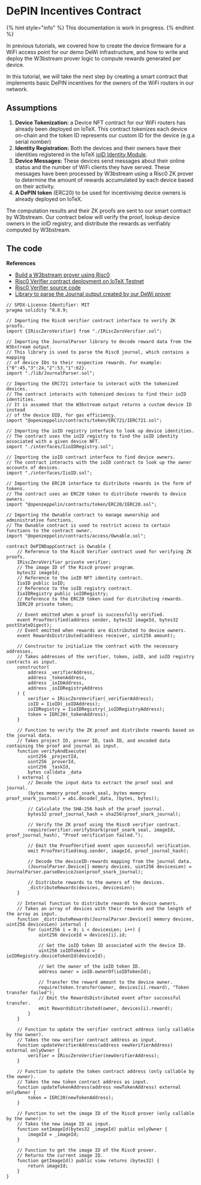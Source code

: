 # DePIN Incentives Contract

{% hint style="info" %}
This documentation is work in progress.
{% endhint %}

In previous tutorials, we covered how to create the device firmware for a WiFi access point for our demo DeWi infrastructure, and how to write and deploy the W3bstream prover logic to compute rewards generated per device.

In this tutorial, we will take the next step by creating a smart contract that implements basic DePIN incentives for the owners of the WiFi routers in our network.

## **Assumptions**

1. **Device Tokenization:** a Device NFT contract for our WiFi routers has already been deployed on IoTeX. This contract tokenizes each device on-chain and the token ID represents our custom ID for the device (e.g.a serial nomber)
2. **Identity Registration:** Both the devices and their owners have their identities registered in the IoTeX [ioID Identity Module](../../../depin-infra-modules-dim/ioid-depin-identities/).
3. **Device Messages:** These devices send messages about their online status and the number of WiFi clients they have served. These messages have been processed by W3bstream using a Risc0 ZK prover to determine the amount of rewards accumulated by each device based on their activity.
4. **A DePIN token** (ERC20) to be used for incentivising device owners is already deployed on IoTeX.

The computation results and their ZK proofs are sent to our smart contract by W3bstream. Our contract below will verify the proof, lookup device owners in the ioID registry, and distribute the rewards as verifiably computed by W3bstream.

## The code

**References**

* [Build a W3bstream prover using Risc0](../../../depin-infra-modules-dim/w3bstream-depin-verification/build-with-w3bstream/build-the-prover-code/risc-zero.md)
* [Risc0 Verifier contract deployment on IoTeX Testnet](https://github.com/iotexproject/w3bstream/tree/develop/smartcontracts#deployment)
* [Risc0 Verifier source code](https://github.com/iotexproject/w3bstream/blob/develop/examples/risc0-circuit/contract/RiscZeroGroth16Verifier.sol)
* [Library to parse the Journal output created by our DeWi prover](https://github.com/machinefi/iotex-dewi-demo/tree/main/blockchain/contracts/lib)

```solidity
// SPDX-License-Identifier: MIT
pragma solidity ^0.8.9;

// Importing the Risc0 verifier contract interface to verify ZK proofs.
import {IRiscZeroVerifier} from "./IRiscZeroVerifier.sol";

// Importing the JournalParser library to decode reward data from the W3bstream output.
// This library is used to parse the Risc0 journal, which contains a mapping
// of device IDs to their respective rewards. For example: {"0":45,"3":24,"2":53,"1":62}.
import "./lib/JournalParser.sol";

// Importing the ERC721 interface to interact with the tokenized devices.
// The contract interacts with tokenized devices to find their ioID identities.
// It is assumed that the W3bstream output returns a custom device ID instead
// of the device DID, for gas efficiency.
import "@openzeppelin/contracts/token/ERC721/IERC721.sol";

// Importing the ioID registry interface to look up device identities.
// The contract uses the ioID registry to find the ioID identity associated with a given device NFT.
import "./interfaces/IioIDRegistry.sol";

// Importing the ioID contract interface to find device owners.
// The contract interacts with the ioID contract to look up the owner accounts of devices.
import "./interfaces/IioID.sol";

// Importing the ERC20 interface to distribute rewards in the form of tokens.
// The contract uses an ERC20 token to distribute rewards to device owners.
import "@openzeppelin/contracts/token/ERC20/IERC20.sol";

// Importing the Ownable contract to manage ownership and administrative functions.
// The Ownable contract is used to restrict access to certain functions to the contract owner.
import "@openzeppelin/contracts/access/Ownable.sol";

contract DePINDappContract is Ownable {
    // Reference to the Risc0 Verifier contract used for verifying ZK proofs.
    IRiscZeroVerifier private verifier;
    // The image ID of the Risc0 prover program.
    bytes32 imageId;
    // Reference to the ioID NFT identity contract.
    IioID public ioID;
    // Reference to the ioID registry contract.
    IioIDRegistry public ioIDRegistry;
    // Reference to the ERC20 token used for distributing rewards.
    IERC20 private token;

    // Event emitted when a proof is successfully verified.
    event ProofVerified(address sender, bytes32 imageId, bytes32 postStateDigest);
    // Event emitted when rewards are distributed to device owners.
    event RewardsDistributed(address receiver, uint256 amount);

    // Constructor to initialize the contract with the necessary addresses.
    // Takes addresses of the verifier, token, ioID, and ioID registry contracts as input.
    constructor(
        address _verifierAddress,
        address _tokenAddress,
        address _ioIDAddress,
        address _ioIDRegistryAddress
    ) {
        verifier = IRiscZeroVerifier(_verifierAddress);
        ioID = IioID(_ioIDAddress);
        ioIDRegistry = IioIDRegistry(_ioIDRegistryAddress);
        token = IERC20(_tokenAddress);
    }

    // Function to verify the ZK proof and distribute rewards based on the journal data.
    // Takes project ID, prover ID, task ID, and encoded data containing the proof and journal as input.
    function verifyAndExecute(
        uint256 _projectId,
        uint256 _proverId, 
        uint256 _taskId, 
        bytes calldata _data
    ) external {
        // Decode the input data to extract the proof seal and journal.
        (bytes memory proof_snark_seal, bytes memory proof_snark_journal) = abi.decode(_data, (bytes, bytes));
        
        // Calculate the SHA-256 hash of the proof journal.
        bytes32 proof_journal_hash = sha256(proof_snark_journal);

        // Verify the ZK proof using the Risc0 verifier contract.
        require(verifier.verifySnark(proof_snark_seal, imageId, proof_journal_hash), "Proof verification failed.");
        
        // Emit the ProofVerified event upon successful verification.
        emit ProofVerified(msg.sender, imageId, proof_journal_hash);

        // Decode the deviceID-rewards mapping from the journal data.
        (JournalParser.Device[] memory devices, uint256 devicesLen) = JournalParser.parseDeviceJson(proof_snark_journal);

        // Distribute rewards to the owners of the devices.
        _distributeRewards(devices, devicesLen);
    }

    // Internal function to distribute rewards to device owners.
    // Takes an array of devices with their rewards and the length of the array as input.
    function _distributeRewards(JournalParser.Device[] memory devices, uint256 devicesLen) internal {
        for (uint256 i = 0; i < devicesLen; i++) {
            uint256 deviceId = devices[i].id;

            // Get the ioID token ID associated with the device ID.
            uint256 ioIDTokenId = ioIDRegistry.deviceTokenId(deviceId);

            // Get the owner of the ioID token ID.
            address owner = ioID.ownerOf(ioIDTokenId);

            // Transfer the reward amount to the device owner.
            require(token.transfer(owner, devices[i].reward), "Token transfer failed");
            // Emit the RewardsDistributed event after successful transfer.
            emit RewardsDistributed(owner, devices[i].reward);
        }
    }

    // Function to update the verifier contract address (only callable by the owner).
    // Takes the new verifier contract address as input.
    function updateVerifierAddress(address newVerifierAddress) external onlyOwner {
        verifier = IRiscZeroVerifier(newVerifierAddress);
    }

    // Function to update the token contract address (only callable by the owner).
    // Takes the new token contract address as input.
    function updateTokenAddress(address newTokenAddress) external onlyOwner {
        token = IERC20(newTokenAddress);
    }
    
    // Function to set the image ID of the Risc0 prover (only callable by the owner).
    // Takes the new image ID as input.
    function setImageId(bytes32 _imageId) public onlyOwner {
        imageId = _imageId;
    }

    // Function to get the image ID of the Risc0 prover.
    // Returns the current image ID.
    function getImageId() public view returns (bytes32) {
        return imageId;
    }
}

```
